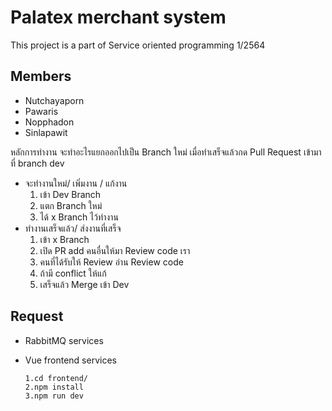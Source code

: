 # Palatex merchant system
This project is a part of Service oriented programming 1/2564

## Members
- Nutchayaporn
- Pawaris
- Nopphadon
- Sinlapawit

หลักการทำงาน
จะทำอะไรแยกออกไปเป็น Branch ใหม่ เมื่อทำเสร็จแล้วกด Pull Request เข้ามาที่ branch dev
- จะทำงานใหม่/ เพิ่มงาน / แก้งาน
  1. เข้า Dev Branch
  2. แตก Branch ใหม่ 
  3. ได้ x Branch ไว้ทำงาน
- ทำงานเสร็จแล้ว/ ส่งงานที่เสร็จ
  1. เข้า x Branch 
  2. เปิด PR  add คนอื่นให้มา Review code เรา
  3. คนที่ได้รับให้ Review อ่าน Review code 
  4. ถ้ามี conflict ให้แก้
  5. เสร็จแล้ว Merge เข้า Dev



## Request
- RabbitMQ services

- Vue frontend services
  ```
  1.cd frontend/
  2.npm install
  3.npm run dev
  ```